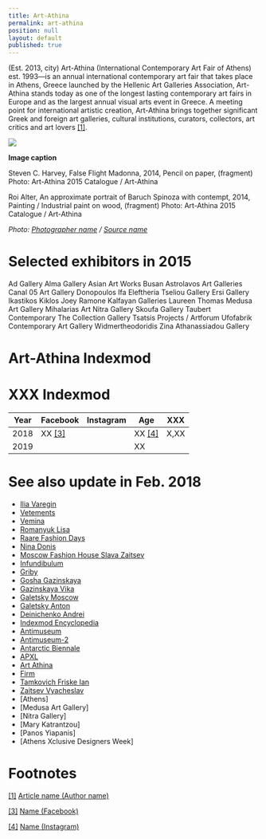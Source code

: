 ```yaml
---
title: Art-Athina
permalink: art-athina
position: null
layout: default
published: true
---
```


(Est. 2013, city) Art-Athina (International Contemporary Art Fair of Athens) est. 1993—is an annual international contemporary art fair that takes place in Athens, Greece launched by the Hellenic Art Galleries Association, Art-Athina stands today as one of the longest lasting contemporary art fairs in Europe and as the largest annual visual arts event in Greece. A meeting point for international artistic creation, Art-Athina brings together significant Greek and foreign art galleries, cultural institutions, curators, collectors, art critics and art lovers <span id="a1">[\[1\]](#f1)</span>.

![](/images/image-name.jpg)

**Image caption**

Steven C. Harvey, False Flight Madonna, 2014, Pencil on paper, (fragment)
Photo: Art-Athina 2015 Catalogue / Art-Athina

Roi Alter, An approximate portrait of Baruch Spinoza with contempt, 2014, Painting / Industrial paint on wood, (fragment)
Photo: Art-Athina 2015 Catalogue / Art-Athina

*Photo: [Photographer name](http://example.net/) / [Source name](http://example.net/)*

# Selected exhibitors in 2015

Αd Gallery
Alma Gallery
Asian Art Works Busan
Astrolavos Art Galleries
Canal 05 Art Gallery
Donopoulos Ifa
Eleftheria Tseliou Gallery
Ersi Gallery
Ikastikos Kiklos
Joey Ramone
Kalfayan Galleries
Laureen Thomas
Medusa Art Gallery
Mihalarias Art
Nitra Gallery
Skoufa Gallery
Taubert Contemporary
The Collection Gallery
Tsatsis Projects / Artforum
Ufofabrik Contemporary Art Gallery
Widmertheodoridis
Zina Athanassiadou Gallery

# Art-Athina Indexmod
# XXX Indexmod

|Year|Facebook|Instagram|Age|XXX|
|-|-|-|-|-|
|2018|ХХ <span id="a3">[\[3\]](#f3)</span>||ХХ <span id="a4">[\[4\]](#f4)</span>|Х,ХХ|
|2019|||ХХ||

# See also update in Feb. 2018

+ [Ilia Varegin](varegin-ilia)
+ [Vetements](vetements)
+ [Vemina](vemina)
+ [Romanyuk Lisa](romanyuk-lisa)
+ [Raare Fashion Days](raare-fashion-days)
+ [Nina Donis](nina-donis)
+ [Moscow Fashion House Slava Zaitsev](moscow-fashion-house-slava-zaitsev)
+ [Infundibulum](infundibulum)
+ [Griby](griby)
+ [Gosha Gazinskaya](gosha-gazinskaya)
+ [Gazinskaya Vika](gazinskaya-vika)
+ [Galetsky Moscow](galetsky-moscow)
+ [Galetsky Anton](galetsky-anton)
+ [Deinichenko Andrei](deinichenko-andrei)
+ [Indexmod Encyclopedia](indexmod-encyclopedia)
+ [Antimuseum](antimuseum)
+ [Antimuseum-2](antimuseum-2)
+ [Antarctic Biennale](antarctic-biennale)
+ [APXL](apxl)
+ [Art Athina](art-athina)
+ [Firm](firm)
+ [Tamkovich Friske Ian](tamkovich-friske-ian)
+ [Zaitsev Vyacheslav](zaitsev-vyacheslav)
+ [Athens]
+ [Medusa Art Gallery]
+ [Nitra Gallery]
+ [Mary Katrantzou]
+ [Panos Yiapanis]
+ [Athens Xclusive Designers Week]

# Footnotes

[[1]](#a1) <span id="f1"></span> [Article name (Author name)](http://example.net/article)

[[3]](#a3) <span id="f3"></span> [Name (Facebook)](http://example.net/article)

[[4]](#a4) <span id="f4"></span> [Name (Instagram)](http://example.net/article)
